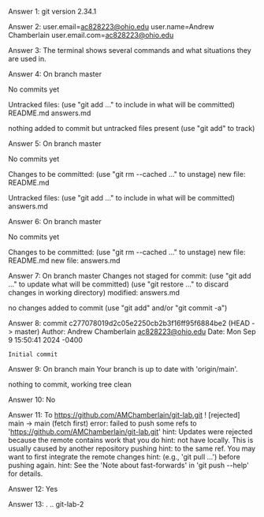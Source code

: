 Answer 1:
git version 2.34.1

Answer 2:
user.email=ac828223@ohio.edu
user.name=Andrew Chamberlain
user.email.com=ac828223@ohio.edu

Answer 3:
The terminal shows several commands and what situations they are used in.

Answer 4:
On branch master

No commits yet

Untracked files:
  (use "git add <file>..." to include in what will be committed)
	README.md
	answers.md

nothing added to commit but untracked files present (use "git add" to track)

Answer 5:
On branch master

No commits yet

Changes to be committed:
  (use "git rm --cached <file>..." to unstage)
	new file:   README.md

Untracked files:
  (use "git add <file>..." to include in what will be committed)
	answers.md

Answer 6:
On branch master

No commits yet

Changes to be committed:
  (use "git rm --cached <file>..." to unstage)
	new file:   README.md
	new file:   answers.md

Answer 7:
On branch master
Changes not staged for commit:
  (use "git add <file>..." to update what will be committed)
  (use "git restore <file>..." to discard changes in working directory)
	modified:   answers.md

no changes added to commit (use "git add" and/or "git commit -a")

Answer 8:
commit c277078019d2c05e2250cb2b3f16ff95f6884be2 (HEAD -> master)
Author: Andrew Chamberlain <ac828223@ohio.edu>
Date:   Mon Sep 9 15:50:41 2024 -0400

    Initial commit

Answer 9:
On branch main
Your branch is up to date with 'origin/main'.

nothing to commit, working tree clean

Answer 10:
No

Answer 11:
To https://github.com/AMChamberlain/git-lab.git
 ! [rejected]        main -> main (fetch first)
error: failed to push some refs to 'https://github.com/AMChamberlain/git-lab.git'
hint: Updates were rejected because the remote contains work that you do
hint: not have locally. This is usually caused by another repository pushing
hint: to the same ref. You may want to first integrate the remote changes
hint: (e.g., 'git pull ...') before pushing again.
hint: See the 'Note about fast-forwards' in 'git push --help' for details.

Answer 12:
Yes

Answer 13:
. .. git-lab-2


